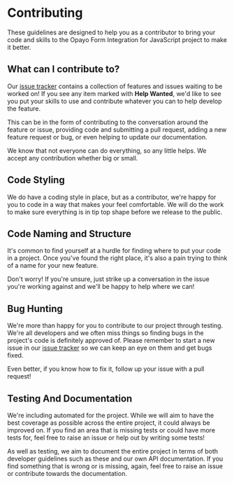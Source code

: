 # Contributing

These guidelines are designed to help you as a contributor to bring your code and skills to the Opayo Form Integration for JavaScript project to make it better.

## What can I contribute to?

Our [issue tracker](https://github.com/jamesmcroft/opayo-form-integration-for-js/issues) contains a collection of features and issues waiting to be worked on! If you see any item marked with **Help Wanted**, we'd like to see you put your skills to use and contribute whatever you can to help develop the feature.

This can be in the form of contributing to the conversation around the feature or issue, providing code and submitting a pull request, adding a new feature request or bug, or even helping to update our documentation.

We know that not everyone can do everything, so any little helps. We accept any contribution whether big or small.

## Code Styling

We do have a coding style in place, but as a contributor, we're happy for you to code in a way that makes your feel comfortable. We will do the work to make sure everything is in tip top shape before we release to the public.

## Code Naming and Structure

It's common to find yourself at a hurdle for finding where to put your code in a project. Once you've found the right place, it's also a pain trying to think of a name for your new feature.

Don't worry! If you're unsure, just strike up a conversation in the issue you're working against and we'll be happy to help where we can!

## Bug Hunting

We're more than happy for you to contribute to our project through testing. We're all developers and we often miss things so finding bugs in the project's code is definitely approved of. Please remember to start a new issue in our [issue tracker](https://github.com/jamesmcroft/opayo-form-integration-for-js/issues) so we can keep an eye on them and get bugs fixed.

Even better, if you know how to fix it, follow up your issue with a pull request!

## Testing And Documentation

We're including automated for the project. While we will aim to have the best coverage as possible across the entire project, it could always be improved on. If you find an area that is missing tests or could have more tests for, feel free to raise an issue or help out by writing some tests!

As well as testing, we aim to document the entire project in terms of both developer guidelines such as these and our own API documentation. If you find something that is wrong or is missing, again, feel free to raise an issue or contribute towards the documentation.
